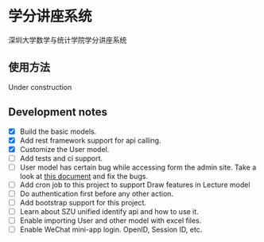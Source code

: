 # 学分讲座系统
深圳大学数学与统计学院学分讲座系统

## 使用方法
Under construction

## Development notes
- [x] Build the basic models.
- [x] Add rest framework support for api calling.
- [x] Customize the User model. 
- [ ] Add tests and ci support.
- [ ] User model has certain bug while accessing form the admin site. 
Take a look at [this document](https://docs.djangoproject.com/en/2.2/topics/auth/customizing/) and fix the bugs.
- [ ] Add cron job to this project to support Draw features in Lecture model
- [ ] Do authentication first before any other action.
- [ ] Add bootstrap support for this project.
- [ ] Learn about SZU unified identify api and how to use it.
- [ ] Enable importing User and other model with excel files.
- [ ] Enable WeChat mini-app login. OpenID, Session ID, etc.
